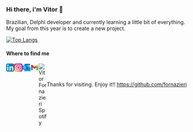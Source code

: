 ### Hi there, i'm Vitor 👋
Brazilian, Delphi developer and currently learning a little bit of everything. My goal from this year is to create a new project.

[![Top Langs](https://github-readme-stats.vercel.app/api/top-langs/?username=fornazieri&count_private=true&layout=compact&theme=nord&hide_border=true&langs_count=10&count_private=true&include_all_commits=true)](https://github.com/anuraghazra/github-readme-stats)

#### Where to find me
<a href="https://www.linkedin.com/in/fornazieri/" rel="nofollow">
  <img align="left" alt="Vitor Fornazieri LinkedIN" width="22px" src="https://github.com/fornazieri/fornazieri/blob/6a11ac6ede66003ee5917658423d8ae884ed352f/assets/applications_linkedin_social_social%20media_icon.svg" style="max-width:100%;">
</a>

<a href="https://www.instagram.com/vitor.fornazieri/" rel="nofollow">
  <img align="left" alt="Vitor Fornazieri Instagram" width="22px" src="https://github.com/fornazieri/fornazieri/blob/59fb5276092e43558b009b11f769f3a5be316a2e/assets/instagram_tulpahn.svg" style="max-width:100%;">
</a>

<a href="mailto:viitor.f@hotmail.com" rel="nofollow">
  <img align="left" alt="Vitor Fornazieri Outlook" width="22px" src="https://github.com/fornazieri/fornazieri/blob/e6537a9f44a75a3b784d36839636b35bf63f570f/assets/outlook.svg" style="max-width:100%;">
</a>

<a href="mailto:vitortrust@gmail.com" rel="nofollow">
  <img align="left" alt="Vitor Fornazieri Gmail" width="22px" src="https://github.com/fornazieri/fornazieri/blob/e6537a9f44a75a3b784d36839636b35bf63f570f/assets/gmail.svg" style="max-width:100%;">
</a>

<a href="https://open.spotify.com/user/viitor.f" rel="nofollow">
  <img align="left" alt="Vitor Fornazieri Spotify" width="22px" src="https://raw.githubusercontent.com/peterthehan/peterthehan/master/assets/spotify.svg" style="max-width:100%;">
</a>
</br>
</br>

Thanks for visiting.
Enjoy it!!
https://github.com/fornazieri

<!--

![](https://github-profile-summary-cards.vercel.app/api/cards/profile-details?username=fornazieri&theme=nord_dark)
![](https://github-profile-summary-cards.vercel.app/api/cards/repos-per-language?username=fornazieri&theme=nord_dark)
![](https://github-profile-summary-cards.vercel.app/api/cards/most-commit-language?username=fornazieri&theme=nord_dark)
![](https://github-profile-summary-cards.vercel.app/api/cards/stats?username=fornazieri&theme=nord_dark)
![](https://github-profile-summary-cards.vercel.app/api/cards/productive-time?username=fornazieri&theme=nord_dark)

**fornazieri/fornazieri** is a ✨ _special_ ✨ repository because its `README.md` (this file) appears on your GitHub profile.

Here are some ideas to get you started:

- 🔭 I’m currently working on ...
- 🌱 I’m currently learning ...
- 👯 I’m looking to collaborate on ...
- 🤔 I’m looking for help with ...
- 💬 Ask me about ...
- 📫 How to reach me: ...
- 😄 Pronouns: ...
- ⚡ Fun fact: ...

<a href="https://open.spotify.com/user/viitor.f" rel="nofollow">
  <img align="left" alt="Vitor Fornazieri Spotify" width="22px" src="https://raw.githubusercontent.com/peterthehan/peterthehan/master/assets/spotify.svg" style="max-width:100%;">
</a>

<a href="https://www.linkedin.com/in/fornazieri/" rel="nofollow">
  <img align="left" alt="Vitor Fornazieri LinkedIN" width="22px" src="https://raw.githubusercontent.com/peterthehan/peterthehan/master/assets/linkedin.svg" style="max-width:100%;">
</a>

</br>
</br>

![Fornazieri GitHub stats](https://github-readme-stats.vercel.app/api?username=fornazieri&count_private=true&include_all_commits=true&show_icons=true&theme=nord&hide_border=true&hide=issues,contribs&hide_rank=true)

[![Top Langs](https://github-readme-stats.vercel.app/api/top-langs/?username=fornazieri&count_private=true&layout=compact&theme=nord&hide_border=true&langs_count=10&count_private=true&include_all_commits=true)](https://github.com/anuraghazra/github-readme-stats)

[![GitHub Streak](https://github-readme-streak-stats.herokuapp.com/?user=fornazieri&theme=nord&hide_border=true)](https://git.io/streak-stats)

<img src="https://raw.githubusercontent.com/jayehernandez/jayehernandez/3f5402efef9a0ae89211a6e04609558e862ca616/readme/twitter-fill.svg">
-->
